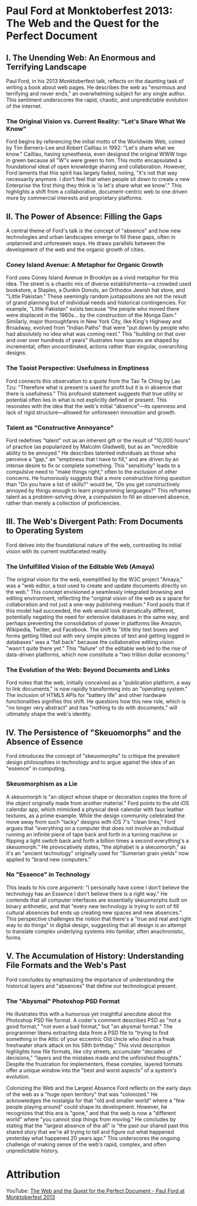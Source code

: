 # Paul Ford at Monktoberfest 2013: The Web and the Quest for the Perfect Document

## I. The Unending Web: An Enormous and Terrifying Landscape
Paul Ford, in his 2013 Monktoberfest talk, reflects on the daunting task of writing a book about web pages. He describes the web as "enormous and terrifying and never ends," an overwhelming subject for any single author. This sentiment underscores the rapid, chaotic, and unpredictable evolution of the internet.

### The Original Vision vs. Current Reality: "Let's Share What We Know"
Ford begins by referencing the initial motto of the Worldwide Web, coined by Tim Berners-Lee and Robert Cailliau in 1992: "Let's share what we know." Cailliau, having synesthesia, even designed the original WWW logo in green because all "W"s were green to him. This motto encapsulated a foundational ideal of open knowledge sharing and collaboration. However, Ford laments that this spirit has largely faded, noting, "it's not that way necessarily anymore. I don't feel that when people sit down to create a new Enterprise the first thing they think is 'is let's share what we know'." This highlights a shift from a collaborative, document-centric web to one driven more by commercial interests and proprietary platforms.

## II. The Power of Absence: Filling the Gaps
A central theme of Ford's talk is the concept of "absence" and how new technologies and urban landscapes emerge to fill these gaps, often in unplanned and unforeseen ways. He draws parallels between the development of the web and the organic growth of cities.

### Coney Island Avenue: A Metaphor for Organic Growth
Ford uses Coney Island Avenue in Brooklyn as a vivid metaphor for this idea. The street is a chaotic mix of diverse establishments—a crowded used bookstore, a Staples, a Dunkin Donuts, an Orthodox Jewish hat store, and "Little Pakistan." These seemingly random juxtapositions are not the result of grand planning but of individual needs and historical contingencies. For example, "Little Pakistan" exists because "the people who moved there were displaced in the 1960s... by the construction of the Monga Dam." Similarly, major thoroughfares in New York City, like King's Highway and Broadway, evolved from "Indian Paths" that were "put down by people who had absolutely no idea what was coming next." This "building on that over and over over hundreds of years" illustrates how spaces are shaped by incremental, often uncoordinated, actions rather than singular, overarching designs.

### The Taoist Perspective: Usefulness in Emptiness
Ford connects this observation to a quote from the Tao Te Ching by Lao Tzu: "Therefore what is present is used for profit but it is in absence that there is usefulness." This profound statement suggests that true utility or potential often lies in what is not explicitly defined or present. This resonates with the idea that the web's initial "absence"—its openness and lack of rigid structure—allowed for unforeseen innovation and growth.

### Talent as "Constructive Annoyance"
Ford redefines "talent" not as an inherent gift or the result of "10,000 hours" of practice (as popularized by Malcolm Gladwell), but as an "incredible ability to be annoyed." He describes talented individuals as those who perceive a "gap," an "emptiness that I have to fill," and are driven by an intense desire to fix or complete something. This "sensitivity" leads to a compulsive need to "make things right," often to the exclusion of other concerns. He humorously suggests that a more constructive hiring question than "Do you have a list of skills?" would be, "Do you get constructively annoyed by things enough to learn programming languages?" This reframes talent as a problem-solving drive, a compulsion to fill an observed absence, rather than merely a collection of proficiencies.

## III. The Web's Divergent Path: From Documents to Operating System
Ford delves into the foundational nature of the web, contrasting its initial vision with its current multifaceted reality.

### The Unfulfilled Vision of the Editable Web (Amaya)
The original vision for the web, exemplified by the W3C project "Amaya," was a "web editor, a tool used to create and update documents directly on the web." This concept envisioned a seamlessly integrated browsing and editing environment, reflecting the "original vision of the web as a space for collaboration and not just a one-way publishing medium." Ford posits that if this model had succeeded, the web would look dramatically different, potentially negating the need for extensive databases in the same way, and perhaps preventing the consolidation of power in platforms like Amazon, Wikipedia, Twitter, and Facebook. The shift to "little tiny text boxes and forms getting filled out with very simple pieces of text and getting logged in databases" was a "fall back" because the collaborative editing vision "wasn't quite there yet." This "failure" of the editable web led to the rise of data-driven platforms, which now constitute a "two trillion dollar economy."

### The Evolution of the Web: Beyond Documents and Links
Ford notes that the web, initially conceived as a "publication platform, a way to link documents," is now rapidly transforming into an "operating system." The inclusion of HTML5 APIs for "battery life" and other hardware functionalities signifies this shift. He questions how this new role, which is "no longer very abstract" and has "nothing to do with documents," will ultimately shape the web's identity.

## IV. The Persistence of "Skeuomorphs" and the Absence of Essence
Ford introduces the concept of "skeuomorphs" to critique the prevalent design philosophies in technology and to argue against the idea of an "essence" in computing.

### Skeuomorphism as a Lie
A skeuomorph is "an object whose shape or decoration copies the form of the object originally made from another material." Ford points to the old iOS calendar app, which mimicked a physical desk calendar with faux leather textures, as a prime example. While the design community celebrated the move away from such "tacky" designs with iOS 7's "clean lines," Ford argues that "everything on a computer that does not involve an individual running an infinite piece of tape back and forth in a turning machine or flipping a light switch back and forth a billion times a second everything's a skeuomorph." He provocatively states, "the alphabet is a skeuomorph," as it's an "ancient technology" originally used for "Sumerian grain yields" now applied to "brand new computers."

### No "Essence" in Technology
This leads to his core argument: "I personally have come I don't believe the technology has an Essence I don't believe there is a right way." He contends that all computer interfaces are essentially skeuomorphs built on binary arithmetic, and that "every new technology is trying to sort of fill cultural absences but ends up creating new spaces and new absences." This perspective challenges the notion that there's a "true and real and right way to do things" in digital design, suggesting that all design is an attempt to translate complex underlying systems into familiar, often anachronistic, forms.

## V. The Accumulation of History: Understanding File Formats and the Web's Past
Ford concludes by emphasizing the importance of understanding the historical layers and "absences" that define our technological present.

### The "Abysmal" Photoshop PSD Format
He illustrates this with a humorous yet insightful anecdote about the Photoshop PSD file format. A coder's comment describes PSD as "not a good format," "not even a bad format," but "an abysmal format." The programmer likens extracting data from a PSD file to "trying to find something in the Attic of your eccentric Old Uncle who died in a freak freshwater shark attack on his 58th birthday." This vivid description highlights how file formats, like city streets, accumulate "decades of decisions," "layers and the mistakes made and the unfinished thoughts." Despite the frustration for implementers, these complex, layered formats offer a unique window into the "best and worst aspects" of a system's evolution.

Colonizing the Web and the Largest Absence
Ford reflects on the early days of the web as a "huge open territory" that was "colonized." He acknowledges the nostalgia for that "old and smaller world" where a "few people playing around" could shape its development. However, he recognizes that this era is "gone," and that the web is now a "different world" where "you cannot stop things from moving." He concludes by stating that the "largest absence of the all" is "the past our shared past this shared story that we're all trying to tell and figure out what happened yesterday what happened 20 years ago." This underscores the ongoing challenge of making sense of the web's rapid, complex, and often unpredictable history.

# Attribution
YouTube: [The Web and the Quest for the Perfect Document - Paul Ford at Monktoberfest 2013](https://www.youtube.com/watch?v=CmOZL238Tzg)

